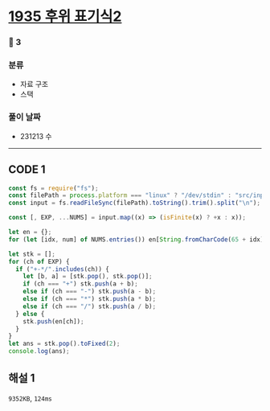 # [1935 후위 표기식2](https://www.acmicpc.net/problem/1935)

### 🥈 3

### 분류

- 자료 구조
- 스택

### 풀이 날짜

- 231213 수

---

## CODE 1

```javascript
const fs = require("fs");
const filePath = process.platform === "linux" ? "/dev/stdin" : "src/input.txt";
const input = fs.readFileSync(filePath).toString().trim().split("\n");

const [, EXP, ...NUMS] = input.map((x) => (isFinite(x) ? +x : x));

let en = {};
for (let [idx, num] of NUMS.entries()) en[String.fromCharCode(65 + idx)] = num;

let stk = [];
for (ch of EXP) {
  if ("+-*/".includes(ch)) {
    let [b, a] = [stk.pop(), stk.pop()];
    if (ch === "+") stk.push(a + b);
    else if (ch === "-") stk.push(a - b);
    else if (ch === "*") stk.push(a * b);
    else if (ch === "/") stk.push(a / b);
  } else {
    stk.push(en[ch]);
  }
}
let ans = stk.pop().toFixed(2);
console.log(ans);
```

## 해설 1

`9352KB`, `124ms`
